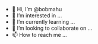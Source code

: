 - 👋 Hi, I’m @bobmahu
- 👀 I’m interested in ...
- 🌱 I’m currently learning ...
- 💞️ I’m looking to collaborate on ...
- 📫 How to reach me ...

<!---
bobmahu/bobmahu is a ✨ special ✨ repository because its `README.md` (this file) appears on your GitHub profile.
You can click the Preview link to take a look at your changes.
--->
